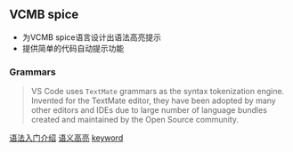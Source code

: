 ## VCMB spice

* 为VCMB spice语言设计出语法高亮提示
* 提供简单的代码自动提示功能

### Grammars

>VS Code uses `TextMate` grammars as the syntax tokenization engine. Invented for the TextMate editor, they have been adopted by many other editors and IDEs due to large number of language bundles created and maintained by the Open Source community.

[语法入门介绍](https://www.apeth.com/nonblog/stories/textmatebundle.html)
[语义高亮](https://code.visualstudio.com/api/language-extensions/semantic-highlight-guide)
[keyword](https://www.sublimetext.com/docs/scope_naming.html#keyword)